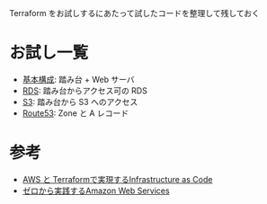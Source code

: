 Terraform をお試しするにあたって試したコードを整理して残しておく

# お試し一覧

- [基本構成](https://github.com/you1025/terraform_aws_sample/tree/main/01.base): 踏み台 + Web サーバ
- [RDS](https://github.com/you1025/terraform_aws_sample/tree/main/02.rds): 踏み台からアクセス可の RDS
- [S3](https://github.com/you1025/terraform_aws_sample/tree/main/03.s3): 踏み台から S3 へのアクセス
- [Route53](https://github.com/you1025/terraform_aws_sample/tree/main/09.route53): Zone と A レコード

# 参考

- [AWS と Terraformで実現するInfrastructure as Code](https://www.udemy.com/course/iac-with-terraform/)
- [ゼロから実践するAmazon Web Services](https://www.udemy.com/course/aws-and-infra/)
